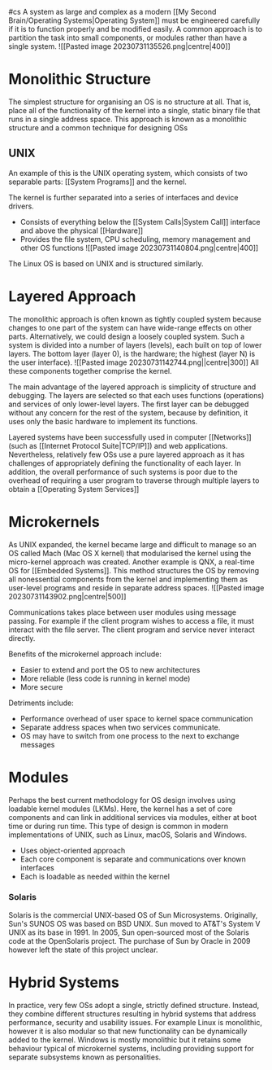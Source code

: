 #cs
A system as large and complex as a modern [[My Second Brain/Operating Systems|Operating System]] must be engineered carefully if it is to function properly and be modified easily. A common approach is to partition the task into small components, or modules rather than have a single system. 
![[Pasted image 20230731135526.png|centre|400]]
# Monolithic Structure
The simplest structure for organising an OS is no structure at all. That is, place all of the functionality of the kernel into a single, static binary file that runs in a single address space. This approach is known as a monolithic structure and a common technique for designing OSs

## UNIX
An example of this is the UNIX operating system, which consists of two separable parts: [[System Programs]] and the kernel. 

The kernel is further separated into a series of interfaces and device drivers. 
- Consists of everything below the [[System Calls|System Call]] interface and above the physical [[Hardware]]
- Provides the file system, CPU scheduling, memory management and other OS functions 
![[Pasted image 20230731140804.png|centre|400]]

The Linux OS is based on UNIX and is structured similarly.

# Layered Approach
The monolithic approach is often known as tightly coupled system because changes to one part of the system can have wide-range effects on other parts. Alternatively, we could design a loosely coupled system. Such a system is divided into a number of layers (levels), each built on top of lower layers. The bottom layer (layer 0), is the hardware; the highest (layer N) is the user interface). 
![[Pasted image 20230731142744.png||centre|300]]
All these components together comprise the kernel. 

The main advantage of the layered approach is simplicity of structure and debugging. The layers are selected so that each uses functions (operations) and services of only lower-level layers. The first layer can be debugged without any concern for the rest of the system, because by definition, it uses only the basic hardware to implement its functions.

Layered systems have been successfully used in computer [[Networks]] (such as [[Internet Protocol Suite|TCP/IP]]) and web applications. Nevertheless, relatively few OSs use a pure layered approach as it has challenges of appropriately defining the functionality of each layer. In addition, the overall performance of such systems is poor due to the overhead of requiring a user program to traverse through multiple layers to obtain a [[Operating System Services]]

# Microkernels
As UNIX expanded, the kernel became large and difficult to manage so an OS called Mach (Mac OS X kernel) that modularised the kernel using the micro-kernel approach was created. Another example is QNX, a real-time OS for [[Embedded Systems]]. This method structures the OS by removing all nonessential components from the kernel and implementing them as user-level programs and reside in separate address spaces.
![[Pasted image 20230731143902.png|centre|500]]

Communications takes place between user modules using message passing. For example if the client program wishes to access a file, it must interact with the file server. The client program and service never interact directly.

Benefits of the microkernel approach include:
- Easier to extend and port the OS to new architectures
- More reliable (less code is running in kernel mode)
- More secure

Detriments include:
- Performance overhead of user space to kernel space communication
- Separate address spaces when two services communicate.
- OS may have to switch from one process to the next to exchange messages

# Modules
Perhaps the best current methodology for OS design involves using loadable kernel modules (LKMs). Here, the kernel has a set of core components and can link in additional services via modules, either at boot time or during run time. This type of design is common in modern implementations of UNIX, such as Linux, macOS, Solaris and Windows.
- Uses object-oriented approach
- Each core component is separate and communications over known interfaces
- Each is loadable as needed within the kernel

### Solaris
Solaris is the commercial UNIX-based OS of Sun Microsystems. Originally, Sun's SUNOS OS was based on BSD UNIX. Sun moved to AT&T's System V UNIX as its base in 1991. In 2005, Sun open-sourced most of the Solaris code at the OpenSolaris project. The purchase of Sun by Oracle in 2009 however left the state of this project unclear.

# Hybrid Systems
In practice, very few OSs adopt a single, strictly defined structure. Instead, they combine different structures resulting in hybrid systems that address performance, security and usability issues. For example Linux is monolithic, however it is also modular so that new functionality can be dynamically added to the kernel. Windows is mostly monolithic but it retains some behaviour typical of microkernel systems, including providing support for separate subsystems known as personalities.

